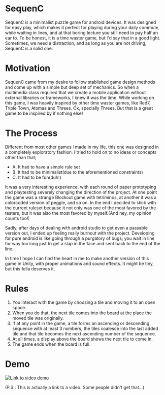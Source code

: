 # SequenC
SequenC is a minimalist puzzle game for android devices.
It was designed for easy play, which makes it perfect for playing during your daily commute, while waiting in lines, and at that boring lecture you still need to pay half an ear to. To be honest, it is a time waster game, but I'd say that in a good light. Sometimes, we need a distraction, and as long as you are not driving, SequenC is a solid one.

# Motivation
SequenC came from my desire to follow stablished game design methods and come up with a simple but deep set of mechanics. So when a multimedia class required that we create a mobile application without external libraries or frameworks, I knew it was the time. While working on this game, I was heavily inspired by other time waster games, like Red7, Triple Town, Atomas and Threes. Ok, specially Threes. But that is a great game to be inspired by if nothing else!

# The Process
Different from most other games I made in my life, this one was designed in a completely exploratory fashion. I tried to hold on to no ideas or concepts other than that;
* A. It had to have a simple rule set
* B. It had to be minimalist(due to the aforementioned constraints)
* C. It had to be fun(duh!)

It was a very interesting experience, with each round of paper prototyping and playtesting severely changing the direction of the project. At one point the game was a strange Blockout game with tetriminos, at another it was a colorcoded version of peggle, and so on.
In the end I decided to stick with the current ruleset because it not only was one of the most favored by the testers, but it was also the most favored by myself.(And hey, my opinion counts too!)

Sadly, after days of dealing with android studio to get even a passable version out, I ended up feeling really burnout with the project. Developing for pure android is like going through a purgatory of bugs; you wait in line for way too long just to get a slap in the face and sent back to the end of the line.

In time I hope I can find the heart in me to make another version of this game in Unity, with proper animations and sound effects. It might be tiny, but this fella deserves it.

# Rules
1. You interact with the game by choosing a tile and moving it to an open space.
2. When you do that, the next tile comes into the board at the place the moved tile was originally.
3. If at any point in the game, a tile forms an ascending or descending sequence with at least 3 numbers, the tiles coalesce into the last added tile and that tile becomes the next ascending number of the sequence.
4. At all times, a display above the board shows the next tile to come in.
5. The game ends when the board is full.

# Demo
[![Link to video demo](https://i.imgur.com/3I8oJOK.jpg)](https://drive.google.com/file/d/1RhNIEbLD7f8rwPk0T3oP-FfEKjifIYGW/view?usp=sharing)

(P.S.: This is actually a link to a video. Some people didn't get that...)
